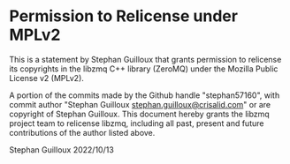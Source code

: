 # Permission to Relicense under MPLv2

This is a statement by Stephan Guilloux
that grants permission to relicense its copyrights in the libzmq C++
library (ZeroMQ) under the Mozilla Public License v2 (MPLv2).

A portion of the commits made by the Github handle "stephan57160", with
commit author "Stephan Guilloux <stephan.guilloux@crisalid.com>" or 
are copyright of Stephan Guilloux.
This document hereby grants the libzmq project team to relicense libzmq, 
including all past, present and future contributions of the author listed above.

Stephan Guilloux
2022/10/13
